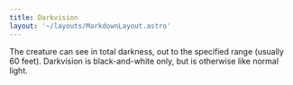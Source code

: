 ```yaml
---
title: Darkvision
layout: '~/layouts/MarkdownLayout.astro'
---
```

The creature can see in total darkness, out to the specified range (usually 60
feet). Darkvision is black-and-white only, but is otherwise like normal light.

